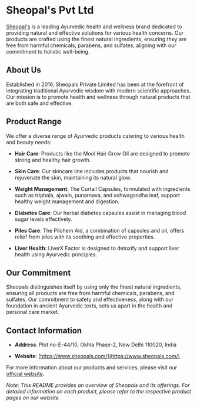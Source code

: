 # Sheopal's Pvt Ltd

[Sheopal's](https://www.sheopals.com/) is a leading Ayurvedic health and wellness brand dedicated to providing natural and effective solutions for various health concerns. Our products are crafted using the finest natural ingredients, ensuring they are free from harmful chemicals, parabens, and sulfates, aligning with our commitment to holistic well-being.

## About Us

Established in 2016, Sheopals Private Limited has been at the forefront of integrating traditional Ayurvedic wisdom with modern scientific approaches. Our mission is to promote health and wellness through natural products that are both safe and effective.

## Product Range

We offer a diverse range of Ayurvedic products catering to various health and beauty needs:

- **Hair Care**: Products like the Mool Hair Grow Oil are designed to promote strong and healthy hair growth.

- **Skin Care**: Our skincare line includes products that nourish and rejuvenate the skin, maintaining its natural glow.

- **Weight Management**: The Curtail Capsules, formulated with ingredients such as triphala, ajwain, punarnava, and ashwagandha leaf, support healthy weight management and digestion.

- **Diabetes Care**: Our herbal diabetes capsules assist in managing blood sugar levels effectively. 

- **Piles Care**: The Pilohem Aid, a combination of capsules and oil, offers relief from piles with its soothing and effective properties.

- **Liver Health**: LiverX Factor is designed to detoxify and support liver health using Ayurvedic principles. 

## Our Commitment

Sheopals distinguishes itself by using only the finest natural ingredients, ensuring all products are free from harmful chemicals, parabens, and sulfates. Our commitment to safety and effectiveness, along with our foundation in ancient Ayurvedic texts, sets us apart in the health and personal care market.

## Contact Information

- **Address**: Plot no-E-44/10, Okhla Phase-2, New Delhi 110020, India

- **Website**: [https://www.sheopals.com/](https://www.sheopals.com/)

For more information about our products and services, please visit our [official website](https://www.sheopals.com/).

*Note: This README provides an overview of Sheopals and its offerings. For detailed information on each product, please refer to the respective product pages on our website.*
